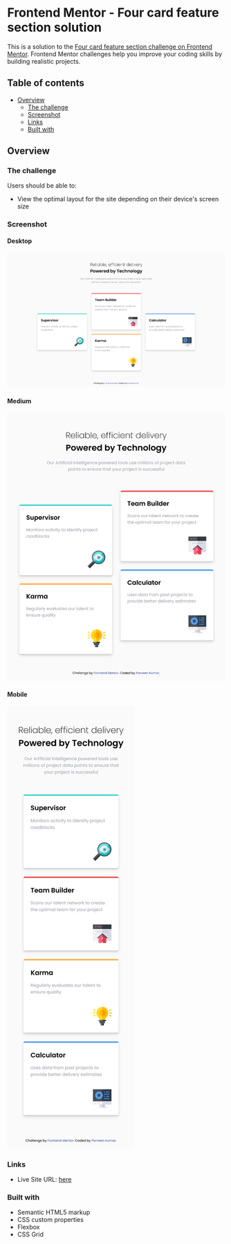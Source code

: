 # Frontend Mentor - Four card feature section solution

This is a solution to the [Four card feature section challenge on Frontend Mentor](https://www.frontendmentor.io/challenges/four-card-feature-section-weK1eFYK). Frontend Mentor challenges help you improve your coding skills by building realistic projects. 

## Table of contents

- [Overview](#overview)
  - [The challenge](#the-challenge)
  - [Screenshot](#screenshot)
  - [Links](#links)
  - [Built with](#built-with)


## Overview

### The challenge

Users should be able to:

- View the optimal layout for the site depending on their device's screen size

### Screenshot

#### Desktop
![four card feature section desktop](images/screenshot-desktop.png)

#### Medium
![four card feature section medium](images/screenshot-medium.png)

#### Mobile
![four card feature section mobile](images/screenshot-mobile.png)

### Links

- Live Site URL: [here](https://frontend-mentor-challenges-pk.netlify.app/four-card-feature-section/index.html)


### Built with

- Semantic HTML5 markup
- CSS custom properties
- Flexbox
- CSS Grid

